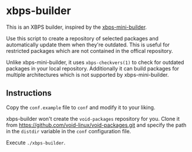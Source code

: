 # xbps-builder

This is an XBPS builder, inspired by the
[xbps-mini-builder](https://github.com/the-maldridge/xbps-mini-builder).

Use this script to create a repository of selected packages and automatically
update them when they're outdated. This is useful for restricted packages which
are not contained in the offical repository.

Unlike xbps-mini-builder, it uses `xbps-checkvers(1)` to check for outdated
packages in your local repository. Additionally it can build packages for
multiple architectures which is not supported by xbps-mini-builder.

## Instructions

Copy the `conf.example` file to `conf` and modify it to your liking.

xbps-builder won't create the `void-packages` repository for you.
Clone it from https://github.com/void-linux/void-packages.git and specify the
path in the `distdir` variable in the `conf` configuration file.

Execute `./xbps-builder`.
